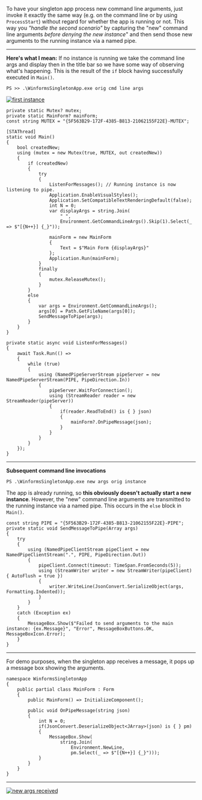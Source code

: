 To have your singleton app process new command line arguments, just invoke it exactly the same way (e.g. on the command line or by using `ProcessStart`) without regard for whether the app is running or not. This way you _"handle the second scenario"_ by capturing the "new" command line arguments _before denying the new instance_" and then send those new arguments to the running instance via a named pipe.
___
**Here's what I mean:** If no instance is running we take the command line args and display then in the title bar so we have some way of observing what's happening. This is the result of the `if` block having successfully executed in `Main()`.

`PS >> .\WinformsSingletonApp.exe orig cmd line args`

[![first instance][1]][1]

```
private static Mutex? mutex;
private static MainForm? mainForm;
const string MUTEX = "{5F563B29-172F-4385-B813-21062155F22E}-MUTEX";

[STAThread]
static void Main()
{ 
    bool createdNew;
    using (mutex = new Mutex(true, MUTEX, out createdNew))
    {
        if (createdNew)
        {
            try
            {
                ListenForMessages(); // Running instance is now listening to pipe.
                Application.EnableVisualStyles();
                Application.SetCompatibleTextRenderingDefault(false);
                int N = 0;
                var displayArgs = string.Join(
                    " ", 
                    Environment.GetCommandLineArgs().Skip(1).Select(_ => $"[{N++}] {_}"));

                mainForm = new MainForm
                {
                    Text = $"Main Form {displayArgs}"
                };
                Application.Run(mainForm);
            }
            finally
            {
                mutex.ReleaseMutex();
            }
        }
        else
        {
            var args = Environment.GetCommandLineArgs();
            args[0] = Path.GetFileName(args[0]);
            SendMessageToPipe(args);
        }
    }
}

private static async void ListenForMessages()
{
    await Task.Run(() =>
    {
        while (true)
        {
            using (NamedPipeServerStream pipeServer = new NamedPipeServerStream(PIPE, PipeDirection.In))
            {
                pipeServer.WaitForConnection(); 
                using (StreamReader reader = new StreamReader(pipeServer))
                {
                    if(reader.ReadToEnd() is { } json)
                    {
                        mainForm?.OnPipeMessage(json);
                    }
                }
            }
        }
    });
}
```

___

**Subsequent command line invocations**

`PS .\WinformsSingletonApp.exe new args orig instance`

The app is already running, so **this obviously doesn't actually start a new instance**. However, the "new" command line arguments are transmitted to the running instance via a named pipe. This occurs in the `else` block in `Main()`.

```
const string PIPE = "{5F563B29-172F-4385-B813-21062155F22E}-PIPE";
private static void SendMessageToPipe(Array args)
{
    try
    {
        using (NamedPipeClientStream pipeClient = new NamedPipeClientStream(".", PIPE, PipeDirection.Out))
        {
            pipeClient.Connect(timeout: TimeSpan.FromSeconds(5)); 
            using (StreamWriter writer = new StreamWriter(pipeClient) { AutoFlush = true })
            {
                writer.WriteLine(JsonConvert.SerializeObject(args, Formatting.Indented)); 
            }
        }
    }
    catch (Exception ex)
    {
        MessageBox.Show($"Failed to send arguments to the main instance: {ex.Message}", "Error", MessageBoxButtons.OK, MessageBoxIcon.Error);
    }
}
```
___

For demo purposes, when the singleton app receives a message, it pops up a message box showing the arguments.

```
namespace WinformsSingletonApp
{
    public partial class MainForm : Form
    {
        public MainForm() => InitializeComponent();

        public void OnPipeMessage(string json)
        {
            int N = 0;
            if(JsonConvert.DeserializeObject<JArray>(json) is { } pm)
            {
                MessageBox.Show(
                    string.Join(
                        Environment.NewLine, 
                        pm.Select(_ => $"[{N++}] {_}")));
            }
        }
    }
}
```
___

[![new args received][2]][2]


  [1]: https://i.sstatic.net/kEJ7KoEb.png
  [2]: https://i.sstatic.net/6HGrxLcB.png